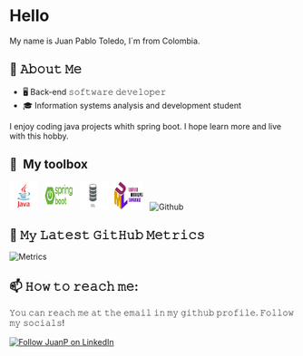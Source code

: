 # Hello 

My name is Juan Pablo Toledo, I´m from Colombia.

## :book: 𝙰𝚋𝚘𝚞𝚝 𝙼𝚎
- 🖥 Back-end 𝚜𝚘𝚏𝚝𝚠𝚊𝚛𝚎 𝚍𝚎𝚟𝚎𝚕𝚘𝚙𝚎𝚛
- 🎓 Information systems analysis and development student

I enjoy coding java projects whith spring boot. I hope learn more and live with this hobby.


## 🧰 &nbsp;My toolbox

<img  src="https://github.com/JuanToledoCol/JuanToledoCol/blob/main/java.png" alt="JAVA" width="50" height="50"/> &nbsp;
<img  src="https://github.com/JuanToledoCol/JuanToledoCol/blob/main/springboot.png" alt="springBoot" width="50" height="50"/> &nbsp;
<img  src="https://github.com/JuanToledoCol/JuanToledoCol/blob/main/sql.jpg" alt="sql" width="50" height="50"/> &nbsp; 
<img  src="https://github.com/JuanToledoCol/JuanToledoCol/blob/main/uml.png" alt="UML" width="50" height="50"/> &nbsp;
<img  src="https://github.com/CyrisXD/CyrisXD/raw/master/assets/Github.png" alt="Github"/> 

## 🔔 𝙼𝚢 𝙻𝚊𝚝𝚎𝚜𝚝 𝙶𝚒𝚝𝙷𝚞𝚋 𝙼𝚎𝚝𝚛𝚒𝚌𝚜
![Metrics](https://metrics.lecoq.io/JuanToledoCol?template=classic&base.header=0&gists=1&lines=1&config.timezone=America%2FToronto)

## 📫 𝙷𝚘𝚠 𝚝𝚘 𝚛𝚎𝚊𝚌𝚑 𝚖𝚎:
𝚈𝚘𝚞 𝚌𝚊𝚗 𝚛𝚎𝚊𝚌𝚑 𝚖𝚎 𝚊𝚝 𝚝𝚑𝚎 𝚎𝚖𝚊𝚒𝚕 𝚒𝚗 𝚖𝚢 𝚐𝚒𝚝𝚑𝚞𝚋 𝚙𝚛𝚘𝚏𝚒𝚕𝚎. 𝙵𝚘𝚕𝚕𝚘𝚠 𝚖𝚢 𝚜𝚘𝚌𝚒𝚊𝚕𝚜!

[<img src="https://github.com/JuanToledoCol/JuanToledoCol/blob/main/%C3%ADndice.png" height="40em" align="center" alt="Follow JuanP on LinkedIn" title="Follow JuanP on LinkedIn"/>](https://www.linkedin.com/in/juan-pablo-bernal-toledo-653392222/)
